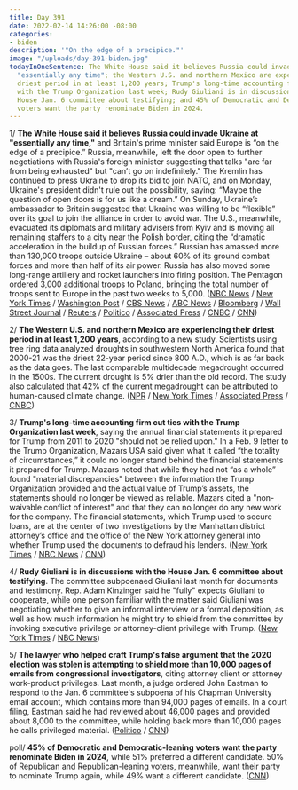 ```yaml
---
title: Day 391
date: 2022-02-14 14:26:00 -08:00
categories:
- biden
description: '"On the edge of a precipice."'
image: "/uploads/day-391-biden.jpg"
todayInOneSentence: The White House said it believes Russia could invade Ukraine at
  "essentially any time"; the Western U.S. and northern Mexico are experiencing their
  driest period in at least 1,200 years; Trump's long-time accounting firm cut ties
  with the Trump Organization last week; Rudy Giuliani is in discussions with the
  House Jan. 6 committee about testifying; and 45% of Democratic and Democratic-leaning
  voters want the party renominate Biden in 2024.
---
```


1/ **The White House said it believes Russia could invade Ukraine at "essentially any time,"** and Britain's prime minister said Europe is “on the edge of a precipice.” Russia, meanwhile, left the door open to further negotiations with Russia's foreign minister suggesting that talks "are far from being exhausted" but "can’t go on indefinitely." The Kremlin has continued to press Ukraine to drop its bid to join NATO, and on Monday, Ukraine's president didn't rule out the possibility, saying: “Maybe the question of open doors is for us like a dream.” On Sunday, Ukraine’s ambassador to Britain suggested that Ukraine was willing to be “flexible” over its goal to join the alliance in order to avoid war. The U.S., meanwhile, evacuated its diplomats and military advisers from Kyiv and is moving all remaining staffers to a city near the Polish border, citing the “dramatic acceleration in the buildup of Russian forces.” Russian has amassed more than 130,000 troops outside Ukraine – about 60% of its ground combat forces and more than half of its air power. Russia has also moved some long-range artillery and rocket launchers into firing position. The Pentagon ordered 3,000 additional troops to Poland, bringing the total number of troops sent to Europe in the past two weeks to 5,000. ([NBC News](https://www.nbcnews.com/news/world/world-leaders-scramble-avoid-war-ukraine-confusion-bid-join-nato-rcna16088) / [New York Times](https://www.nytimes.com/live/2022/02/14/world/russia-ukraine-news#ukrainian-diplomat-nato-membership) / [Washington Post](https://www.washingtonpost.com/world/2022/02/14/ukraine-russia-putin-nato/) / [CBS News](https://www.cbsnews.com/news/russia-ukraine-attack-by-end-week/) / [ABC News](https://abcnews.go.com/International/wireStory/ukraine-russia-crisis-diplomacy-steps-82874725) / [Bloomberg](https://www.bloomberg.com/news/articles/2022-02-14/putin-signals-talks-with-u-s-nato-to-continue-amid-crisis?sref=MIBMEEoj) / [Wall Street Journal](https://www.wsj.com/articles/west-steps-up-diplomatic-efforts-to-avert-russian-attack-on-ukraine-11644841979) / [Reuters](https://www.reuters.com/world/europe/exclusive-us-send-3000-additional-troops-poland-officials-say-2022-02-11/) / [Politico](https://www.politico.com/news/2022/02/11/us-sending-3000-more-troops-to-poland-00008357) / [Associated Press](https://apnews.com/article/russia-ukraine-joe-biden-russia-europe-moscow-dce9b30db290a6e82f5aaa0f35a3125a) / [CNBC](https://www.cnbc.com/2022/02/14/ukraine-asks-for-meeting-with-russia-as-us-warns-invasion-imminent.html) / [CNN](https://www.cnn.com/2022/02/14/politics/us-embassy-kyiv-closure/index.html))

2/ **The Western U.S. and northern Mexico are experiencing their driest period in at least 1,200 years**, according to a new study. Scientists using tree ring data analyzed droughts in southwestern North America found that 2000-21 was the driest 22-year period since 800 A.D., which is as far back as the data goes. The last comparable multidecade megadrought occurred in the 1500s. The current drought is 5% drier than the old record. The study also calculated that 42% of the current megadrought can be attributed to human-caused climate change. ([NPR](https://www.npr.org/2022/02/14/1080302434/study-finds-western-megadrought-is-the-worst-in-1-200-years) / [New York Times](https://www.nytimes.com/2022/02/14/climate/western-drought-megadrought.html) / [Associated Press](https://apnews.com/article/climate-science-west-megadrought-f02449c2db4f0ebeb1557bb39504c62d) / [CNBC](https://www.cnbc.com/2022/02/14/western-drought-fueled-by-climate-change-is-the-worst-in-1200-years.html))

3/ **Trump's long-time accounting firm cut ties with the Trump Organization last week**, saying the annual financial statements it prepared for Trump from 2011 to 2020 "should not be relied upon." In a Feb. 9 letter to the Trump Organization, Mazars USA said given what it called “the totality of circumstances,” it could no longer stand behind the financial statements it prepared for Trump. Mazars noted that while they had not “as a whole” found "material discrepancies" between the information the Trump Organization provided and the actual value of Trump’s assets, the statements should no longer be viewed as reliable. Mazars cited a "non-waivable conflict of interest" and that they can no longer do any new work for the company. The financial statements, which Trump used to secure loans, are at the center of two investigations by the Manhattan district attorney’s office and the office of the New York attorney general into whether Trump used the documents to defraud his lenders. ([New York Times](https://www.nytimes.com/2022/02/14/nyregion/mazars-trump-organization-financial-statements.html) / [NBC News](https://www.nbcnews.com/politics/donald-trump/trump-organizations-accounting-firm-says-can-no-longer-vouch-financial-rcna16206) / [CNN](https://www.cnn.com/2022/02/14/politics/trump-mazars/index.html))

4/ **Rudy Giuliani is in discussions with the House Jan. 6 committee about testifying**. The committee subpoenaed Giuliani last month for documents and testimony. Rep. Adam Kinzinger said he "fully" expects Giuliani to cooperate, while one person familiar with the matter said Giuliani was negotiating whether to give an informal interview or a formal deposition, as well as how much information he might try to shield from the committee by invoking executive privilege or attorney-client privilege with Trump. ([New York Times](https://www.nytimes.com/2022/02/12/us/politics/rudolph-giuliani-january-6-committee.html) / [NBC News](https://www.nbcnews.com/politics/congress/jan-6-panel-fully-expects-giuliani-cooperate-subpoena-kinzinger-says-rcna16059))

5/ **The lawyer who helped craft Trump's false argument that the 2020 election was stolen is attempting to shield more than 10,000 pages of emails from congressional investigators**, citing attorney client or attorney work-product privileges. Last month, a judge ordered John Eastman to respond to the Jan. 6 committee's subpoena of his Chapman University email account, which contains more than 94,000 pages of emails. In a court filing, Eastman said he had reviewed about 46,000 pages and provided about 8,000 to the committee, while holding back more than 10,000 pages he calls privileged material. ([Politico](https://www.politico.com/news/2022/02/14/john-eastman-jan-6-investigation-00008560) / [CNN](https://www.cnn.com/2022/02/14/politics/john-eastman-emails-january-6-committee/index.html))

poll/ **45% of Democratic and Democratic-leaning voters want the party renominate Biden in 2024**, while 51% preferred a different candidate. 50% of Republican and Republican-leaning voters, meanwhile, want their party to nominate Trump again, while 49% want a different candidate. ([CNN](https://www.cnn.com/2022/02/13/politics/cnn-poll-biden-trump-2024/index.html))